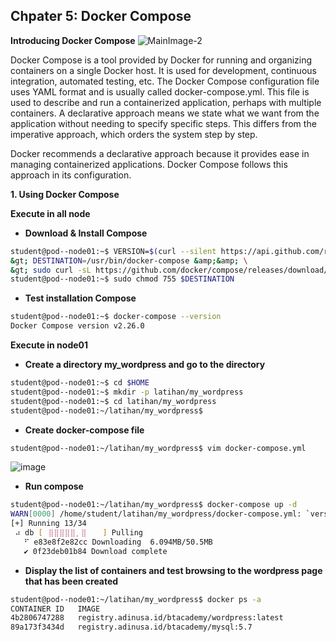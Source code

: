 **Chpater 5: Docker Compose**
-
**Introducing Docker Compose**
![MainImage-2](https://hackmd.io/_uploads/rk9iTG1JA.jpg)

Docker Compose is a tool provided by Docker for running and organizing containers on a single Docker host. It is used for development, continuous integration, automated testing, etc. The Docker Compose configuration file uses YAML format and is usually called docker-compose.yml. This file is used to describe and run a containerized application, perhaps with multiple containers. A declarative approach means we state what we want from the application without needing to specify specific steps. This differs from the imperative approach, which orders the system step by step.

Docker recommends a declarative approach because it provides ease in managing containerized applications. Docker Compose follows this approach in its configuration.

**1. Using Docker Compose**

**Execute in all node**

- **Download &amp; Install Compose**
```bash
student@pod--node01:~$ VERSION=$(curl --silent https://api.github.com/repos/docker/compose/releases/latest | jq .name -r) &amp;&amp; \
&gt; DESTINATION=/usr/bin/docker-compose &amp;&amp; \
&gt; sudo curl -sL https://github.com/docker/compose/releases/download/${VERSION}/docker-compose-$(uname -s)-$(uname -m) -o $DESTINATION 
student@pod--node01:~$ sudo chmod 755 $DESTINATION
```

- **Test installation Compose**
```bash
student@pod--node01:~$ docker-compose --version
Docker Compose version v2.26.0
```
**Execute in node01**

- **Create a directory my_wordpress and go to the directory**
```bash
student@pod--node01:~$ cd $HOME
student@pod--node01:~$ mkdir -p latihan/my_wordpress
student@pod--node01:~$ cd latihan/my_wordpress
student@pod--node01:~/latihan/my_wordpress$
```

- **Create docker-compose file**
```bash
student@pod--node01:~/latihan/my_wordpress$ vim docker-compose.yml
```
![image](https://hackmd.io/_uploads/r1BL0_y10.png)

- **Run compose**
```bash
student@pod--node01:~/latihan/my_wordpress$ docker-compose up -d
WARN[0000] /home/student/latihan/my_wordpress/docker-compose.yml: `version` is obsolete 
[+] Running 13/34
 ⠴ db [⠀⣿⣿⣿⣿⣿⡀⣿⠀⠀⠀] Pulling                                                                         12.5s 
   ⠋ e83e8f2e82cc Downloading  6.094MB/50.5MB                                                        8.0s 
   ✔ 0f23deb01b84 Download complete                                                                  0.8s  
```

- **Display the list of containers and test browsing to the wordpress page that has been created**
```bash
student@pod--node01:~/latihan/my_wordpress$ docker ps -a
CONTAINER ID   IMAGE                                                         COMMAND                  CREATED          STATUS                      PORTS                                       NAMES
4b2806747288   registry.adinusa.id/btacademy/wordpress:latest                &#34;docker-entrypoint.s…&#34;   14 seconds ago   Up 13 seconds               0.0.0.0:8000-&gt;80/tcp, :::8000-&gt;80/tcp       my_wordpress-wordpress-1
89a173f3434d   registry.adinusa.id/btacademy/mysql:5.7                       &#34;docker-entrypoint.s…&#34;   14 seconds ago   Up 13 seconds               3306/tcp, 33060/tcp                         my_wordpress-db-1
```
